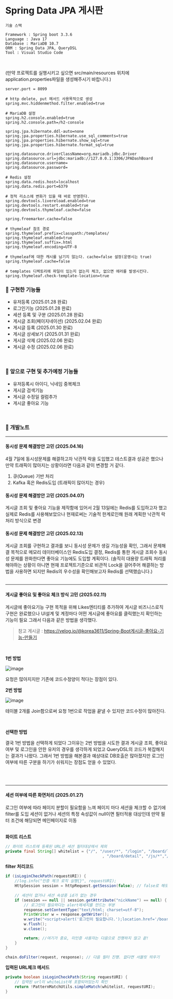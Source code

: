 # Spring Data JPA 게시판
```
기술 스택

Framework : Spring boot 3.3.6
Language : Java 17
Database : MariaDB 10.7
ORM : Spring Data JPA, QueryDSL
Tool : Visual Studio Code
```

<br>

(만약 프로젝트를 실행시키고 싶으면 src/main/resources 위치에 application.properties파일을 생성해주시기 바랍니다.)
```
server.port = 8099

# http delete, put 메서드 사용목적으로 생성
spring.mvc.hiddenmethod.filter.enabled=true

# MariaDB 설정
spring.h2.console.enabled=true
spring.h2.console.path=/h2-console 

spring.jpa.hibernate.ddl-auto=none
spring.jpa.properties.hibernate.use_sql_comments=true
spring.jpa.properties.hibernate.show_sql=true
spring.jpa.properties.hibernate.format_sql=true

spring.datasource.driverClassName=org.mariadb.jdbc.Driver
spring.datasource.url=jdbc:mariadb://127.0.0.1:3306/JPADashBoard
spring.datasource.username=
spring.datasource.password=

# Redis 설정
spring.data.redis.host=localhost
spring.data.redis.port=6379

# 정적 리소스에 변화가 있을 때 바로 반영한다.
spring.devtools.livereload.enabled=true
spring.devtools.restart.enabled=true
spring.devtools.thymeleaf.cache=false

spring.freemarker.cache=false

# thymeleaf 참조 경로
spring.thymeleaf.prefix=classpath:/templates/
spring.thymeleaf.enabled=true
spring.thymeleaf.suffix=.html
spring.thymeleaf.encoding=UTF-8

# thymeleaf에 대한 캐시를 남기지 않는다. cache=false 설정(운영시는 true)
spring.thymeleaf.cache=false

# templates 디렉토리에 파일이 있는지 없는지 체크, 없으면 에러를 발생시킨다.
spring.thymeleaf.check-template-location=true
```

### 📔 구현한 기능들
- 유저등록 (2025.01.28 완료)
- 로그인기능 (2025.01.28 완료)
- 세션 등록 및 구분 (2025.01.28 완료)
- 게시글 조회(페이지네이션) (2025.02.04 완료)
- 게시글 등록 (2025.01.30 완료)
- 게시글 상세보기 (2025.01.31 완료)
- 게시글 삭제 (2025.02.06 완료)
- 게시글 수정 (2025.02.06 완료)
  
<br>

### 📔 앞으로 구현 및 추가예정 기능들
- 유저등록시 아이디, 닉네임 중복체크
- 게시글 검색기능
- 게시글 수정일 컬럼추가
- 게시글 좋아요 기능

<br>

### 📰 개발노트
---
#### 동시성 문제 해결방안 고민 (2025.04.16)
4월 7일에 동시성문제를 해결하고자 낙관적 락을 도입했고 테스트결과 성공은 했으나 만약 트래픽이 많아지는 상황이라면 다음과 같이 변경할 거 같다.
1. 큐(Queue) 기반 처리
2. Kafka 혹은 Redis도입 (트래픽이 많아지는 경우)

#### 동시성 문제 해결방안 고민 (2025.04.07)
게시글 조회 및 좋아요 기능을 제작함에 있어서 2월 13일에는 Redis를 도입하고자 했고 실제로 Redis를 사용해보았으나 현재로써는 기술적 한계로인해 원래 계획한 낙관적 락 처리 방식으로 변경

#### 동시성 문제 해결방안 고민 (2025.02.13)
게시글 조회를 구현하고 결과를 보니 동시성 문제가 생길 가능성을 확인, 그래서 문제해결 목적으로 메모리 데이터베이스인 Redis도입 결정, Redis를 통한 게시글 조회수 동시성 문제를 완화한다면
좋아요 기능에도 도입할 계획이다.
(솔직히 대용량 트래픽 처리를 해야하는 상황이 아니면 현재 프로젝트기준으로 비관적 Lock을 걸어주어 해결하는 방법을 사용하면 되지만 Redis의 우수성을 확인해보고자 Redis를 선택했습니다.)
<br><br>


---
#### 게시글 좋아요 및 좋아요 체크 방식 고민 (2025.02.11)
게시글에 좋아요기능 구현 목적을 위해 Likes엔티티를 추가하여 게시글 비즈니스로직 구현은 완료했으나 UI설계 및 계정마다 어떤 게시글에 좋아요를 클릭했는지 확인하는 기능이 필요
그래서 다음과 같은 방법을 생각했다.

> 참고 게시글 : https://velog.io/@korea3611/Spring-Boot게시글-좋아요-기능-만들기

<br>

**1번 방법**

![image](https://github.com/user-attachments/assets/f0155e57-b98d-4b89-b879-a2a05e84d360)

요청은 많아지지만 기존에 코드수정양이 적다는 장점이 있다.

**2번 방법**

![image](https://github.com/user-attachments/assets/9ba38cf7-2efd-48c0-b610-e30e65ad5013)

테이블 2개를 Join함으로써 요청 1번으로 작업을 끝낼 수 있지만 코드수정이 많아진다.

<br>

**선택한 방법**

결국 1번 방법을 선택하게 되었다 그이유는 2번 방법을 시도한 결과 게시글 조회, 
좋아요 여부 및 로그인을 안한 유저의 경우를 생각하게 되었고 QueryDSL의 코드가 복잡해지는 결과가 나왔다. 그래서 1번 방법을 해본결과 예상대로 DB호출은 많아졌지만 로그인 여부에 따른 구분을 하기가 쉬워지는 장점도 얻을 수 있었다.

<br><br>


--- 
#### 세션 여부에 따른 화면처리 (2025.01.27)
로그인 여부에 따라 페이지 분할이 필요함을 느껴 페이지 마다 세션을 체크할 수 없기에 filter를 도입 세션이 없거나 세션의 특정 속성값이 null이면 필터적용 대상인데 만약 필터 조건에 해당되면 메인페이지로 이동
<br><br>

**화이트 리스트**
```java
// 화이트 리스트에 등록된 URL은 세션 필터대상에서 제외
private final String[] whitelist = {"/", "/user/*", "/login", "/board/list"
                                          , "/board/detail", "/js/*","/css/*"};

```

**filter 처리코드**
```java
if (isLoginCheckPath(requestURI)) {
    //log.info("인증 체크 로직 실행{}", requestURI);
    HttpSession session = httpRequest.getSession(false); // false로 해도 상관 없고 true도 상관이 없다.
                
    // 세션이 없거나 세션 속성중 id가 없는 경우
    if (session == null || session.getAttribute("nickName") == null) {
        // 로그인이 필요하다는 alert메세지를 만드는 부분
        response.setContentType("text/html; charset=utf-8");
        PrintWriter w = response.getWriter();
        w.write("<script>alert('로그인이 필요합니다.');location.href='/board/list';</script>");
        w.flush();
        w.close();

        return; //여기가 중요, 미인증 사용자는 다음으로 진행하지 않고 끝!
    }
}

chain.doFilter(request, response); // 다음 필터 진행. 없다면 서블릿 띄우기

```

**입력된 URL체크 메서드**
```java
private boolean isLoginCheckPath(String requestURI) {
    // 입력된 url이 whiteList에 포함되어있는지 확인
    return !PatternMatchUtils.simpleMatch(whitelist, requestURI); 
}
```



